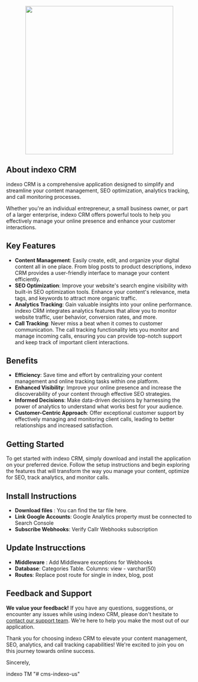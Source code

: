 <p align="center"><a href="https://indexo.us" target="_blank"><img src="https://indexo.us/svg/logo-horizontal-color-r.svg" width="400"></a></p>

## About indexo CRM

indexo CRM is a comprehensive application designed to simplify and streamline your content management, SEO optimization, analytics tracking, and call monitoring processes. 

Whether you're an individual entrepreneur, a small business owner, or part of a larger enterprise, indexo CRM offers powerful tools to help you effectively manage your online presence and enhance your customer interactions.


## Key Features

- __Content Management__: Easily create, edit, and organize your digital content all in one place. From blog posts to product descriptions, indexo CRM provides a user-friendly interface to manage your content efficiently.
- __SEO Optimization__: Improve your website's search engine visibility with built-in SEO optimization tools. Enhance your content's relevance, meta tags, and keywords to attract more organic traffic.
- __Analytics Tracking__: Gain valuable insights into your online performance. indexo CRM integrates analytics features that allow you to monitor website traffic, user behavior, conversion rates, and more.
- __Call Tracking__: Never miss a beat when it comes to customer communication. The call tracking functionality lets you monitor and manage incoming calls, ensuring you can provide top-notch support and keep track of important client interactions.

## Benefits

- __Efficiency__: Save time and effort by centralizing your content management and online tracking tasks within one platform.
- __Enhanced Visibility__: Improve your online presence and increase the discoverability of your content through effective SEO strategies.
- __Informed Decisions__: Make data-driven decisions by harnessing the power of analytics to understand what works best for your audience.
- __Customer-Centric Approach__: Offer exceptional customer support by effectively managing and monitoring client calls, leading to better relationships and increased satisfaction.

## Getting Started

To get started with indexo CRM, simply download and install the application on your preferred device. Follow the setup instructions and begin exploring the features that will transform the way you manage your content, optimize for SEO, track analytics, and monitor calls.

## Install Instructions

- __Download files__ : You can find the tar file here.
- __Link Google Accounts__: Google Analytics property must be connected to Search Console
- __Subscribe Webhooks__: Verify Callr Webhooks subscription

## Update Instrucctions

- __Middleware__ : Add Middleware exceptions for Webhooks
- __Database__: Categories Table. Columns: view - varchar(50)
- __Routes__: Replace post route for single in index, blog, post

## Feedback and Support

__We value your feedback!__ If you have any questions, suggestions, or encounter any issues while using indexo CRM, please don't hesitate to [contact our support team](https://indexo.us/contact). We're here to help you make the most out of our application.

Thank you for choosing indexo CRM to elevate your content management, SEO, analytics, and call tracking capabilities! We're excited to join you on this journey towards online success.

Sincerely,

indexo TM
"# cms-indexo-us" 
